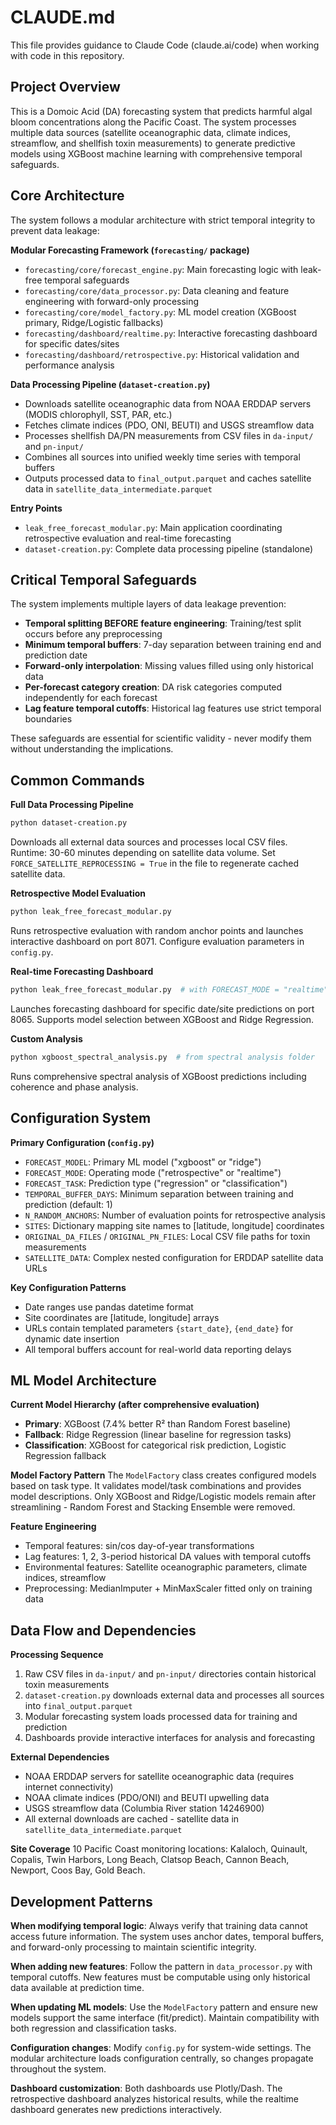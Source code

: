# CLAUDE.md

This file provides guidance to Claude Code (claude.ai/code) when working with code in this repository.

## Project Overview

This is a Domoic Acid (DA) forecasting system that predicts harmful algal bloom concentrations along the Pacific Coast. The system processes multiple data sources (satellite oceanographic data, climate indices, streamflow, and shellfish toxin measurements) to generate predictive models using XGBoost machine learning with comprehensive temporal safeguards.

## Core Architecture

The system follows a modular architecture with strict temporal integrity to prevent data leakage:

**Modular Forecasting Framework (`forecasting/` package)**
- `forecasting/core/forecast_engine.py`: Main forecasting logic with leak-free temporal safeguards
- `forecasting/core/data_processor.py`: Data cleaning and feature engineering with forward-only processing
- `forecasting/core/model_factory.py`: ML model creation (XGBoost primary, Ridge/Logistic fallbacks)
- `forecasting/dashboard/realtime.py`: Interactive forecasting dashboard for specific dates/sites
- `forecasting/dashboard/retrospective.py`: Historical validation and performance analysis

**Data Processing Pipeline (`dataset-creation.py`)**
- Downloads satellite oceanographic data from NOAA ERDDAP servers (MODIS chlorophyll, SST, PAR, etc.)
- Fetches climate indices (PDO, ONI, BEUTI) and USGS streamflow data
- Processes shellfish DA/PN measurements from CSV files in `da-input/` and `pn-input/`
- Combines all sources into unified weekly time series with temporal buffers
- Outputs processed data to `final_output.parquet` and caches satellite data in `satellite_data_intermediate.parquet`

**Entry Points**
- `leak_free_forecast_modular.py`: Main application coordinating retrospective evaluation and real-time forecasting
- `dataset-creation.py`: Complete data processing pipeline (standalone)

## Critical Temporal Safeguards

The system implements multiple layers of data leakage prevention:
- **Temporal splitting BEFORE feature engineering**: Training/test split occurs before any preprocessing
- **Minimum temporal buffers**: 7-day separation between training end and prediction date
- **Forward-only interpolation**: Missing values filled using only historical data
- **Per-forecast category creation**: DA risk categories computed independently for each forecast
- **Lag feature temporal cutoffs**: Historical lag features use strict temporal boundaries

These safeguards are essential for scientific validity - never modify them without understanding the implications.

## Common Commands

**Full Data Processing Pipeline**
```bash
python dataset-creation.py
```
Downloads all external data sources and processes local CSV files. Runtime: 30-60 minutes depending on satellite data volume. Set `FORCE_SATELLITE_REPROCESSING = True` in the file to regenerate cached satellite data.

**Retrospective Model Evaluation**
```bash
python leak_free_forecast_modular.py
```
Runs retrospective evaluation with random anchor points and launches interactive dashboard on port 8071. Configure evaluation parameters in `config.py`.

**Real-time Forecasting Dashboard**
```bash
python leak_free_forecast_modular.py  # with FORECAST_MODE = "realtime" in config.py
```
Launches forecasting dashboard for specific date/site predictions on port 8065. Supports model selection between XGBoost and Ridge Regression.

**Custom Analysis**
```bash
python xgboost_spectral_analysis.py  # from spectral analysis folder
```
Runs comprehensive spectral analysis of XGBoost predictions including coherence and phase analysis.

## Configuration System

**Primary Configuration (`config.py`)**
- `FORECAST_MODEL`: Primary ML model ("xgboost" or "ridge")
- `FORECAST_MODE`: Operating mode ("retrospective" or "realtime") 
- `FORECAST_TASK`: Prediction type ("regression" or "classification")
- `TEMPORAL_BUFFER_DAYS`: Minimum separation between training and prediction (default: 1)
- `N_RANDOM_ANCHORS`: Number of evaluation points for retrospective analysis
- `SITES`: Dictionary mapping site names to [latitude, longitude] coordinates
- `ORIGINAL_DA_FILES` / `ORIGINAL_PN_FILES`: Local CSV file paths for toxin measurements
- `SATELLITE_DATA`: Complex nested configuration for ERDDAP satellite data URLs

**Key Configuration Patterns**
- Date ranges use pandas datetime format
- Site coordinates are [latitude, longitude] arrays
- URLs contain templated parameters `{start_date}`, `{end_date}` for dynamic date insertion
- All temporal buffers account for real-world data reporting delays

## ML Model Architecture

**Current Model Hierarchy (after comprehensive evaluation)**
- **Primary**: XGBoost (7.4% better R² than Random Forest baseline)
- **Fallback**: Ridge Regression (linear baseline for regression tasks)
- **Classification**: XGBoost for categorical risk prediction, Logistic Regression fallback

**Model Factory Pattern**
The `ModelFactory` class creates configured models based on task type. It validates model/task combinations and provides model descriptions. Only XGBoost and Ridge/Logistic models remain after streamlining - Random Forest and Stacking Ensemble were removed.

**Feature Engineering**
- Temporal features: sin/cos day-of-year transformations
- Lag features: 1, 2, 3-period historical DA values with temporal cutoffs
- Environmental features: Satellite oceanographic parameters, climate indices, streamflow
- Preprocessing: MedianImputer + MinMaxScaler fitted only on training data

## Data Flow and Dependencies

**Processing Sequence**
1. Raw CSV files in `da-input/` and `pn-input/` directories contain historical toxin measurements
2. `dataset-creation.py` downloads external data and processes all sources into `final_output.parquet`
3. Modular forecasting system loads processed data for training and prediction
4. Dashboards provide interactive interfaces for analysis and forecasting

**External Dependencies**
- NOAA ERDDAP servers for satellite oceanographic data (requires internet connectivity)
- NOAA climate indices (PDO/ONI) and BEUTI upwelling data
- USGS streamflow data (Columbia River station 14246900)
- All external downloads are cached - satellite data in `satellite_data_intermediate.parquet`

**Site Coverage**
10 Pacific Coast monitoring locations: Kalaloch, Quinault, Copalis, Twin Harbors, Long Beach, Clatsop Beach, Cannon Beach, Newport, Coos Bay, Gold Beach.

## Development Patterns

**When modifying temporal logic**: Always verify that training data cannot access future information. The system uses anchor dates, temporal buffers, and forward-only processing to maintain scientific integrity.

**When adding new features**: Follow the pattern in `data_processor.py` with temporal cutoffs. New features must be computable using only historical data available at prediction time.

**When updating ML models**: Use the `ModelFactory` pattern and ensure new models support the same interface (fit/predict). Maintain compatibility with both regression and classification tasks.

**Configuration changes**: Modify `config.py` for system-wide settings. The modular architecture loads configuration centrally, so changes propagate throughout the system.

**Dashboard customization**: Both dashboards use Plotly/Dash. The retrospective dashboard analyzes historical results, while the realtime dashboard generates new predictions interactively.